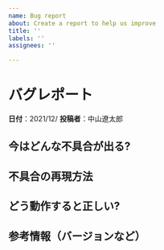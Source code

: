 ```yaml
---
name: Bug report
about: Create a report to help us improve
title: ''
labels: ''
assignees: ''

---
```


# バグレポート

**日付**：2021/12/
**投稿者**：中山遼太郎

## 今はどんな不具合が出る?


## 不具合の再現方法


## どう動作すると正しい?


## 参考情報（バージョンなど）
